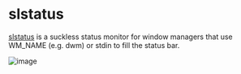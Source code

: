 # slstatus

[slstatus](https://tools.suckless.org/slstatus/) is a suckless status monitor for window managers that use WM_NAME
(e.g. dwm) or stdin to fill the status bar.

![image](https://user-images.githubusercontent.com/71596800/179395192-cae28548-2451-4b67-820c-e72e4825b9b8.png)
